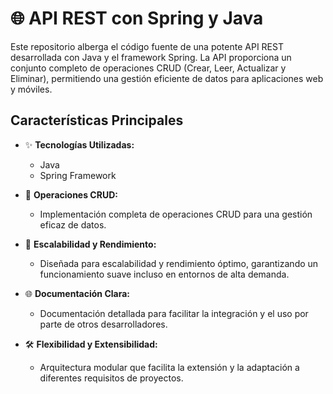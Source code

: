 # 🌐 API REST con Spring y Java

Este repositorio alberga el código fuente de una potente API REST desarrollada con Java y el framework Spring. La API proporciona un conjunto completo de operaciones CRUD (Crear, Leer, Actualizar y Eliminar), permitiendo una gestión eficiente de datos para aplicaciones web y móviles.

## Características Principales

- ✨ **Tecnologías Utilizadas:**
  - Java
  - Spring Framework

- 🔧 **Operaciones CRUD:**
  - Implementación completa de operaciones CRUD para una gestión eficaz de datos.

- 🚀 **Escalabilidad y Rendimiento:**
  - Diseñada para escalabilidad y rendimiento óptimo, garantizando un funcionamiento suave incluso en entornos de alta demanda.

- 🌐 **Documentación Clara:**
  - Documentación detallada para facilitar la integración y el uso por parte de otros desarrolladores.

- 🛠️ **Flexibilidad y Extensibilidad:**
  - Arquitectura modular que facilita la extensión y la adaptación a diferentes requisitos de proyectos.
